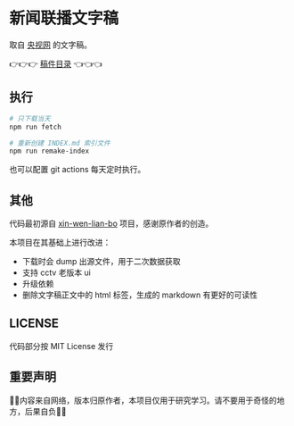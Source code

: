# 新闻联播文字稿

取自 [央视网](https://tv.cctv.com/) 的文字稿。

👉👉👉 [稿件目录](./INDEX.md) 👈👈👈


## 执行

```sh
# 只下载当天
npm run fetch

# 重新创建 INDEX.md 索引文件
npm run remake-index
```

也可以配置 git actions 每天定时执行。

## 其他

代码最初源自 [xin-wen-lian-bo](https://github.com/DuckBurnIncense/xin-wen-lian-bo) 项目，感谢原作者的创造。

本项目在其基础上进行改进：

- 下载时会 dump 出源文件，用于二次数据获取
- 支持 cctv 老版本 ui
- 升级依赖
- 删除文字稿正文中的 html 标签，生成的 markdown 有更好的可读性

## LICENSE

代码部分按 MIT License 发行

## 重要声明

🚧🚧内容来自网络，版本归原作者，本项目仅用于研究学习。请不要用于奇怪的地方，后果自负🚧🚧
